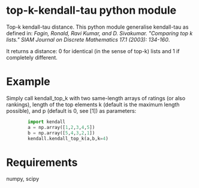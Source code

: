 # top-k-kendall-tau python module
Top-k kendall-tau distance.  This python module generalise kendall-tau as defined in:
*Fagin, Ronald, Ravi Kumar, and D. Sivakumar. "Comparing top k lists." SIAM Journal on Discrete Mathematics 17.1 (2003): 134-160*.

It returns a distance: 0 for identical (in the sense of top-k) lists and 1 if completely different.

# Example
Simply call kendall_top_k with two same-length arrays of ratings (or also rankings), length of the top elements k (default is the maximum length possible), and p (default is 0, see [1]) as parameters:

```python
        import kendall
        a = np.array([1,2,3,4,5])
        b = np.array([5,4,3,2,1])
        kendall.kendall_top_k(a,b,k=4)
```

# Requirements
numpy, scipy
